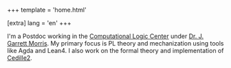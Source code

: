 +++
template = 'home.html'

[extra]
lang = 'en'
+++

I'm a Postdoc working in the [Computational Logic Center](http://clc.cs.uiowa.edu/site/) under [Dr. J. Garrett Morris](https://homepage.cs.uiowa.edu/~jgmorrs/).
My primary focus is PL theory and mechanization using tools like Agda and Lean4.
I also work on the formal theory and implementation of [Cedille2](https://github.com/cedille/cedille2).
